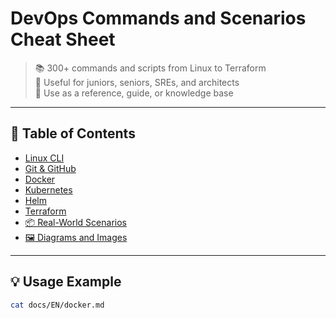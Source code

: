 # DevOps Commands and Scenarios Cheat Sheet

> 📚 300+ commands and scripts from Linux to Terraform  
> 🚀 Useful for juniors, seniors, SREs, and architects  
> 📘 Use as a reference, guide, or knowledge base

---

## 📂 Table of Contents

- [Linux CLI](./linux.md)
- [Git & GitHub](./git.md)
- [Docker](./docker.md)
- [Kubernetes](./kubernetes.md)
- [Helm](./helm.md)
- [Terraform](./terraform.md)
- [📦 Real-World Scenarios](./scenarios/)
- [🖼 Diagrams and Images](./assets/)

---

## 💡 Usage Example

```bash
cat docs/EN/docker.md
```
